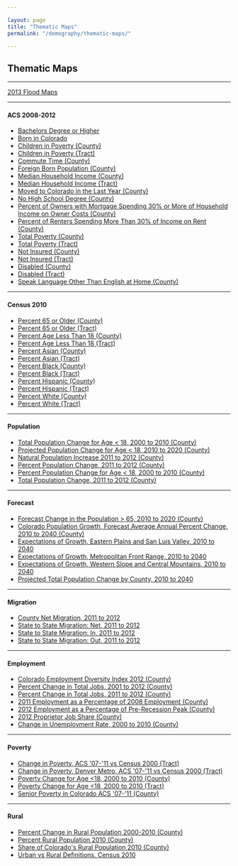 ```yaml
---

layout: page
title: "Thematic Maps"
permalink: "/demography/thematic-maps/"

---
```


## Thematic Maps

- - -

[2013 Flood Maps](http://dola.colorado.gov/gis-cms/content/flood-maps-2013)

- - -

#### ACS 2008-2012

- [Bachelors Degree or Higher](http://dola.colorado.gov/cms-base/sites/dola.colorado.gov.gis-cms/files/projects/thematic/ACS08_12/BachelorsDegreeOrHigher_County.png)
- [Born in Colorado](http://dola.colorado.gov/cms-base/sites/dola.colorado.gov.gis-cms/files/projects/thematic/ACS08_12/BornInColorado_County.png)
- [Children in Poverty (County)](http://dola.colorado.gov/cms-base/sites/dola.colorado.gov.gis-cms/files/projects/thematic/ACS08_12/ChildrenInPoverty_County.png)
- [Children in Poverty (Tract)](http://dola.colorado.gov/cms-base/sites/dola.colorado.gov.gis-cms/files/projects/thematic/ACS08_12/ChildrenInPoverty_Tract.png)
- [Commute Time (County)](http://dola.colorado.gov/cms-base/sites/dola.colorado.gov.gis-cms/files/projects/thematic/ACS08_12/TravelTime_County.png)
- [Foreign Born Population (County)](http://dola.colorado.gov/cms-base/sites/dola.colorado.gov.gis-cms/files/projects/thematic/ACS08_12/ForeignBornPopulation_County.png)
- [Median Household Income (County)](http://dola.colorado.gov/cms-base/sites/dola.colorado.gov.gis-cms/files/projects/thematic/ACS08_12/MedianHouseholdIncome_County.png)
- [Median Household Income (Tract)](http://dola.colorado.gov/cms-base/sites/dola.colorado.gov.gis-cms/files/projects/thematic/ACS08_12/MedianHouseholdIncome_Tract.png)
- [Moved to Colorado in the Last Year (County)](http://dola.colorado.gov/cms-base/sites/dola.colorado.gov.gis-cms/files/projects/thematic/ACS08_12/MovedToColoradoInLastYear_County.png)
- [No High School Degree (County)](http://dola.colorado.gov/cms-base/sites/dola.colorado.gov.gis-cms/files/projects/thematic/ACS08_12/NoHighSchoolDegree_County.png)
- [Percent of Owners with Mortgage Spending 30% or More of Household Income on Owner Costs (County)](http://dola.colorado.gov/cms-base/sites/dola.colorado.gov.gis-cms/files/projects/thematic/ACS08_12/OwnerCosts_County.png)
- [Percent of Renters Spending More Than 30% of Income on Rent (County)](http://dola.colorado.gov/cms-base/sites/dola.colorado.gov.gis-cms/files/projects/thematic/ACS08_12/RenterCosts_County.png)
- [Total Poverty (County)](http://dola.colorado.gov/cms-base/sites/dola.colorado.gov.gis-cms/files/projects/thematic/ACS08_12/TotalPopulationinPoverty_County.png)
- [Total Poverty (Tract)](http://dola.colorado.gov/cms-base/sites/dola.colorado.gov.gis-cms/files/projects/thematic/ACS08_12/TotalPopulationinPoverty_Tract.png)
- [Not Insured (County)](http://dola.colorado.gov/cms-base/sites/dola.colorado.gov.gis-cms/files/projects/thematic/ACS08_12/Insurance_County.png)
- [Not Insured (Tract)](http://dola.colorado.gov/cms-base/sites/dola.colorado.gov.gis-cms/files/projects/thematic/ACS08_12/Insurance_Tract.png)
- [Disabled (County)](http://dola.colorado.gov/cms-base/sites/dola.colorado.gov.gis-cms/files/projects/thematic/ACS08_12/Disabled_County.png)
- [Disabled (Tract)](http://dola.colorado.gov/cms-base/sites/dola.colorado.gov.gis-cms/files/projects/thematic/ACS08_12/Disabled_Tract.png)
- [Speak Language Other Than English at Home (County)](http://dola.colorado.gov/cms-base/sites/dola.colorado.gov.gis-cms/files/projects/thematic/ACS08_12/LanguageHome_County.png)

- - -

#### Census 2010

- [Percent 65 or Older (County)](http://dola.colorado.gov/cms-base/sites/dola.colorado.gov.gis-cms/files/projects/thematic/Census%202010/Percent%2065%20or%20Older%20(County).pdf)
- [Percent 65 or Older (Tract)](http://dola.colorado.gov/cms-base/sites/dola.colorado.gov.gis-cms/files/projects/thematic/Census%202010/Percent%2065%20or%20Older%20(Tract).pdf)
- [Percent Age Less Than 18 (County)](http://dola.colorado.gov/cms-base/sites/dola.colorado.gov.gis-cms/files/projects/thematic/Census%202010/Percent%20Age%20Less%20Than%2018%20(County).pdf)
- [Percent Age Less Than 18 (Tract)](http://dola.colorado.gov/cms-base/sites/dola.colorado.gov.gis-cms/files/projects/thematic/Census%202010/Percent%20Age%20Less%20Than%2018%20(Tract).pdf)
- [Percent Asian (County)](http://dola.colorado.gov/cms-base/sites/dola.colorado.gov.gis-cms/files/projects/thematic/Census%202010/Percent%20Asian%20(County).pdf)
- [Percent Asian (Tract)](http://dola.colorado.gov/cms-base/sites/dola.colorado.gov.gis-cms/files/projects/thematic/Census%202010/Percent%20Asian%20(Tract).pdf)
- [Percent Black (County)](http://dola.colorado.gov/cms-base/sites/dola.colorado.gov.gis-cms/files/projects/thematic/Census%202010/Percent%20Black%20(County).pdf)
- [Percent Black (Tract)](http://dola.colorado.gov/cms-base/sites/dola.colorado.gov.gis-cms/files/projects/thematic/Census%202010/Percent%20Black%20(Tract).pdf)
- [Percent Hispanic (County)](http://dola.colorado.gov/cms-base/sites/dola.colorado.gov.gis-cms/files/projects/thematic/Census%202010/Percent%20Hispanic%20(County).pdf)
- [Percent Hispanic (Tract)](http://dola.colorado.gov/cms-base/sites/dola.colorado.gov.gis-cms/files/projects/thematic/Census%202010/Percent%20Hispanic%20(Tract).pdf)
- [Percent White (County)](http://dola.colorado.gov/cms-base/sites/dola.colorado.gov.gis-cms/files/projects/thematic/Census%202010/Percent%20White%20(County).pdf)
- [Percent White (Tract)](http://dola.colorado.gov/cms-base/sites/dola.colorado.gov.gis-cms/files/projects/thematic/Census%202010/Percent%20White%20(Tract).pdf)

- - -

#### Population

- [Total Population Change for Age < 18, 2000 to 2010 (County)](http://dola.colorado.gov/cms-base/sites/dola.colorado.gov.gis-cms/files/projects/thematic/Population/Absolute2000to2010.png)
- [Projected Population Change for Age < 18, 2010 to 2020 (County)](http://dola.colorado.gov/cms-base/sites/dola.colorado.gov.gis-cms/files/projects/thematic/Population/Absolute2010to2020.png)
- [Natural Population Increase 2011 to 2012 (County)](http://dola.colorado.gov/cms-base/sites/dola.colorado.gov.gis-cms/files/projects/thematic/Population/NaturalIncrease2011_2012.png)
- [Percent Population Change, 2011 to 2012 (County)](http://dola.colorado.gov/cms-base/sites/dola.colorado.gov.gis-cms/files/projects/thematic/Population/PctChg11to12.png)
- [Percent Population Change for Age < 18, 2000 to 2010 (County)](http://dola.colorado.gov/cms-base/sites/dola.colorado.gov.gis-cms/files/projects/thematic/Population/Percent2000to2010.png)
- [Total Population Change, 2011 to 2012 (County)](http://dola.colorado.gov/cms-base/sites/dola.colorado.gov.gis-cms/files/projects/thematic/Population/TtlChg11to12.png)

- - -

#### Forecast

- [Forecast Change in the Population > 65, 2010 to 2020 (County)](http://dola.colorado.gov/cms-base/sites/dola.colorado.gov.gis-cms/files/projects/thematic/Forecast/Chg65Plus1020.png)
- [Colorado Population Growth, Forecast Average Annual Percent Change, 2010 to 2040 (County)](http://dola.colorado.gov/cms-base/sites/dola.colorado.gov.gis-cms/files/projects/thematic/Forecast/Forecast.png)
- [Expectations of Growth, Eastern Plains and San Luis Valley, 2010 to 2040](http://dola.colorado.gov/cms-base/sites/dola.colorado.gov.gis-cms/files/projects/thematic/Forecast/EastPlnsSanLuis.png)
- [Expectations of Growth, Metropolitan Front Range, 2010 to 2040](http://dola.colorado.gov/cms-base/sites/dola.colorado.gov.gis-cms/files/projects/thematic/Forecast/FrontRange.png)
- [Expectations of Growth, Western Slope and Central Mountains, 2010 to 2040](http://dola.colorado.gov/cms-base/sites/dola.colorado.gov.gis-cms/files/projects/thematic/Forecast/WestCentrMtn.png)
- [Projected Total Population Change by County, 2010 to 2040](http://dola.colorado.gov/cms-base/sites/dola.colorado.gov.gis-cms/files/projects/thematic/Forecast/TotalPopChange2010_2040.pdf)

- - -

#### Migration

- [County Net Migration, 2011 to 2012](http://dola.colorado.gov/cms-base/sites/dola.colorado.gov.gis-cms/files/projects/thematic/Migration/NetMigration2011_2012.png)
- [State to State Migration: Net, 2011 to 2012](http://dola.colorado.gov/cms-base/sites/dola.colorado.gov.gis-cms/files/projects/thematic/Migration/State2StateMigrationNet.png)
- [State to State Migration: In, 2011 to 2012](http://dola.colorado.gov/cms-base/sites/dola.colorado.gov.gis-cms/files/projects/thematic/Migration/State2StateMigrationIn.png)
- [State to State Migration: Out, 2011 to 2012](http://dola.colorado.gov/cms-base/sites/dola.colorado.gov.gis-cms/files/projects/thematic/Migration/State2StateMigrationOut.png)

- - -

#### Employment

- [Colorado Employment Diversity Index 2012 (County)](http://dola.colorado.gov/cms-base/sites/dola.colorado.gov.gis-cms/files/projects/thematic/Employment/CEDI_2012.png)
- [Percent Change in Total Jobs, 2001 to 2012 (County)](http://dola.colorado.gov/cms-base/sites/dola.colorado.gov.gis-cms/files/projects/thematic/Employment/JobGrowth2001_2012.png)
- [Percent Change in Total Jobs, 2011 to 2012 (County)](http://dola.colorado.gov/cms-base/sites/dola.colorado.gov.gis-cms/files/projects/thematic/Employment/JobGrowth2011_2012.png)
- [2011 Employment as a Percentage of 2008 Employment (County)](http://dola.colorado.gov/cms-base/sites/dola.colorado.gov.gis-cms/files/projects/thematic/Employment/JobLoss.png)
- [2012 Employment as a Percentage of Pre-Recession Peak (County)](http://dola.colorado.gov/cms-base/sites/dola.colorado.gov.gis-cms/files/projects/thematic/Employment/OffPeakEmployment.png)
- [2012 Proprietor Job Share (County)](http://dola.colorado.gov/cms-base/sites/dola.colorado.gov.gis-cms/files/projects/thematic/Employment/PJobShare2012.png)
- [Change in Unemployment Rate, 2000 to 2010 (County)](http://dola.colorado.gov/cms-base/sites/dola.colorado.gov.gis-cms/files/projects/thematic/Employment/UnemploymentChange.png)

- - -

#### Poverty

- [Change in Poverty, ACS '07-'11 vs Census 2000 (Tract)](http://dola.colorado.gov/cms-base/sites/dola.colorado.gov.gis-cms/files/projects/thematic/Poverty/ComparePoverty.png)
- [Change in Poverty, Denver Metro, ACS '07-'11 vs Census 2000 (Tract)](http://dola.colorado.gov/cms-base/sites/dola.colorado.gov.gis-cms/files/projects/thematic/Poverty/ComparePovertyMetro.png)
- [Poverty Change for Age &lt;18, 2000 to 2010 (County)](http://dola.colorado.gov/cms-base/sites/dola.colorado.gov.gis-cms/files/projects/thematic/Poverty/PovertyChgCounty2000to2010.png)
- [Poverty Change for Age &lt;18, 2000 to 2010 (Tract)](http://dola.colorado.gov/cms-base/sites/dola.colorado.gov.gis-cms/files/projects/thematic/Poverty/PovertyChgTract2000to2010.png)
- [Senior Poverty in Colorado ACS '07-'11 (County)](http://dola.colorado.gov/cms-base/sites/dola.colorado.gov.gis-cms/files/projects/thematic/Poverty/SeniorPoverty0711ACS.png)

- - -

#### Rural

- [Percent Change in Rural Population 2000-2010 (County)](http://dola.colorado.gov/cms-base/sites/dola.colorado.gov.gis-cms/files/projects/thematic/Rural/PctChgRuralMap.png)
- [Percent Rural Population 2010 (County)](http://dola.colorado.gov/cms-base/sites/dola.colorado.gov.gis-cms/files/projects/thematic/Rural/PctRuralPopMap.png)
- [Share of Colorado's Rural Population 2010 (County)](http://dola.colorado.gov/cms-base/sites/dola.colorado.gov.gis-cms/files/projects/thematic/Rural/RuralSharePopMap.png)
- [Urban vs Rural Definitions, Census 2010](http://dola.colorado.gov/cms-base/sites/dola.colorado.gov.gis-cms/files/projects/thematic/Rural/UrbanRural.pdf)